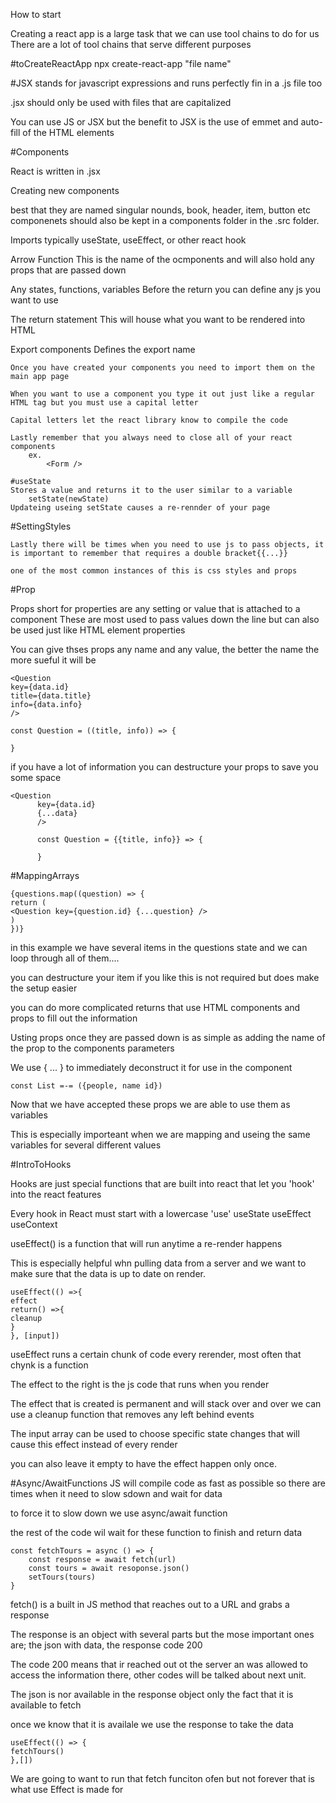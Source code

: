 How to start

Creating a react app is a large task that we can use tool chains to do for us
There are a lot of tool chains that serve different purposes

#toCreateReactApp
npx create-react-app "file name"

#JSX stands for javascript expressions and runs perfectly fin in a .js file too

.jsx should only be used with files that are capitalized

You can use JS or JSX but the benefit to JSX is the use of emmet and auto-fill of the HTML elements


#Components

React is written in .jsx

Creating new components 



best that they are named singular nounds, book, header, item, button etc
componenets should also be kept in a components folder in the .src folder.

Imports
	typically useState, useEffect, or other react hook
	
Arrow Function
	This is the name of the ocmponents and will also hold any props that are passed down
	
Any states, functions, variables
	Before the return you can define any js you want to use
	
The return statement
	This will house what you want to be rendered into HTML
	
Export components
	Defines the export name
	
	Once you have created your components you need to import them on the main app page
	
	When you want to use a component you type it out just like a regular HTML tag but you must use a capital letter
	
	Capital letters let the react library know to compile the code
	
	Lastly remember that you always need to close all of your react components 
		ex.
			<Form /> 
			
	#useState
	Stores a value and returns it to the user similar to a variable
		setState(newState)
	Updateing useing setState causes a re-rennder of your page

#SettingStyles

	Lastly there will be times when you need to use js to pass objects, it is important to remember that requires a double bracket{{...}}
	
	one of the most common instances of this is css styles and props
#Prop
	
Props short for properties are any setting or value that is attached to a component
These are most used to pass values down the line but can also be used just like HTML element properties 

You can give thses props any name and any value, the better the name the more sueful it will be
	
	<Question
	key={data.id}
	title={data.title}
	info={data.info}
	/>

	const Question = ((title, info)) => {
		
	}

if you have a lot of information you can destructure your props to save you some space

	<Question
		  key={data.id}
		  {...data}
		  />
		  
		  const Question = {{title, info}} => {
		  	
		  }
		  
#MappingArrays 

	{questions.map((question) => {
	return (
	<Question key={question.id} {...question} />
	)
	})}
	
in this example we have several items in the questions state and we can loop through all of them....

you can destructure your item if you like this is not required but does make the setup easier

you can do more complicated returns that use HTML
components and props to fill out the information

Usting props once they are passed down is as simple as adding the name of the prop to the components parameters

We use { ... } to immediately deconstruct it for use in the component
	
	const List =-= ({people, name id})
	
Now that we have accepted these props we are able to use them as variables

This is especially importeant when we are mapping and useing the same variables for several different values

#IntroToHooks

Hooks are just special functions that are built into react that let you 'hook' into the react features

Every hook in React must start with a lowercase 'use'
	useState
	useEffect
	useContext
	
useEffect() is a function that will run anytime a re-render happens

This is especially helpful whn pulling data from a server and we want to make sure that the data is up to date on render.

	useEffect(() =>{
	effect
	return() =>{
	cleanup
	}
	}, [input])

useEffect runs a certain chunk of code every rerender, most often that chynk is a function

The effect to the right is the js code that runs when you render

The effect that is created is permanent and will stack over and over
we can use a cleanup function that removes any left behind events

The input array can be used to choose specific state changes that will cause this effect instead of every render

you can also leave it empty to have the effect happen only once.

#Async/AwaitFunctions
JS will compile code as fast as possible so there are times when it 
need to slow sdown and wait for data

to force it to slow down we use async/await function 

the rest of the code wil wait for these function to finish and return data

	const fetchTours = async () => {
		const response = await fetch(url)
		const tours = await resoponse.json()
		setTours(tours)
	}

fetch() is a built in JS method that reaches out to a URL and grabs a response

The response is an object with several parts but the mose important ones are; the json with data, the response code 200

The code 200 means that ir reached out ot the server an was allowed to access the information there, other codes will be talked about next unit.

The json is nor available in the response object only the fact that it is available to fetch

once we know that it is availale we use the response to take the data


	useEffect(() => {
	fetchTours()
	},[])
	
We are going to want to run that fetch funciton ofen but not forever
that is what use Effect is made for
